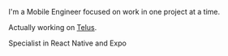 I'm a Mobile Engineer focused on work in one project at a time. 

Actually working on <a href='https://www.telusdigital.com'>Telus</a>.

Specialist in React Native and Expo
